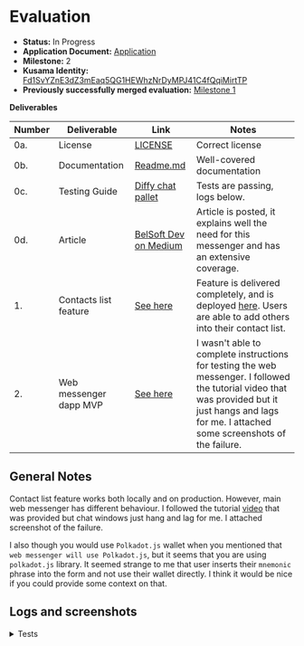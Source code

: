 # Evaluation

- **Status:** In Progress
- **Application Document:** [Application](https://github.com/w3f/Grants-Program/blob/master/applications/Diffy_chat.md)
- **Milestone:** 2
- **Kusama Identity:** [Fd1SvYZnE3dZ3mEaq5QG1HEWhzNrDyMPJ41C4fQqiMirtTP](https://sub.id/Fd1SvYZnE3dZ3mEaq5QG1HEWhzNrDyMPJ41C4fQqiMirtTP)
- **Previously successfully merged evaluation:** [Milestone 1](https://github.com/w3f/Grant-Milestone-Delivery/blob/master/evaluations/diffy_chat_1_dsm-w3f.md)

**Deliverables**

| Number | Deliverable | Link | Notes |
| ------------- | ------------- | ------------- |------------- |
| 0a. | License | [LICENSE](https://github.com/Belsoft-rs/diffychat-pallet/blob/main/LICENSE) | Correct license |
| 0b. | Documentation | [Readme.md](https://github.com/Belsoft-rs/diffychat-client/blob/master/README.md) | Well-covered documentation |
| 0c. | Testing Guide | [Diffy chat pallet](https://github.com/Belsoft-rs/diffychat-pallet#getting-started) | Tests are passing, logs below. |
| 0d. | Article | [BelSoft Dev on Medium](https://medium.com/@belsoft/diffy-chat-a-secured-decentralized-messenger-194ad74d6669) | Article is posted, it explains well the need for this messenger and has an extensive coverage. |
| 1. | Contacts list feature | [See here](https://github.com/Belsoft-rs/diffychat-client/blob/master/src/components/messenger/contacts/contacts.js) | Feature is delivered completely, and is deployed [here](https://belsoft-rs.github.io/diffychat/). Users are able to add others into their contact list. | 
| 2. | Web messenger dapp MVP | [See here](https://belsoft-rs.github.io/diffychat/index.html) | I wasn't able to complete instructions for testing the web messenger. I followed the tutorial video that was provided but it just hangs and lags for me. I attached some screenshots of the failure. | 

## General Notes

Contact list feature works both locally and on production. However, main web messenger has different behaviour. I followed the tutorial [video](https://media.belsoft.rs/diffychat/diffychat.mp4) that was provided but chat windows just hang and lag for me. I attached screenshot of the failure.

I also though you would use `Polkadot.js` wallet when you mentioned that `web messenger will use Polkadot.js`, but it seems that you are using `polkadot.js` library. It seemed strange to me that user inserts their `mnemonic` phrase into the form and not use their wallet directly. I think it would be nice if you could provide some context on that.

## Logs and screenshots

<details>

<summary>Tests</summary>

```
running 7 tests
test mock::__construct_runtime_integrity_test::runtime_integrity_tests ... ok
test tests::test_register ... ok
test tests::test_upsert_contact ... ok
test tests::test_register_nickname_is_already_registered ... ok
test tests::offer_chat_with_static_values ... ok
test tests::test_register_account_id_is_already_registered ... ok
test tests::answer_chat_with_static_values ... ok

test result: ok. 7 passed; 0 failed; 0 ignored; 0 measured; 0 filtered out; finished in 0.00s
```

</details>